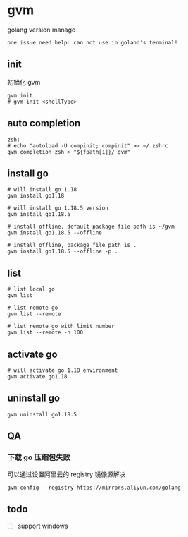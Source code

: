 # gvm

golang version manage

`one issue need help: can not use in goland's terminal!`

## init

初始化 gvm
```shell
gvm init
# gvm init <shellType>
```

## auto completion

```shell
zsh:
# echo "autoload -U compinit; compinit" >> ~/.zshrc
gvm completion zsh > "${fpath[1]}/_gvm"
```

## install go

```shell
# will install go 1.18
gvm install go1.18

# will install go 1.18.5 version
gvm install go1.18.5

# install offline, default package file path is ~/gvm
gvm install go1.18.5 --offline

# install offline, package file path is .
gvm install go1.18.5 --offline -p .
```

## list

```shell
# list local go
gvm list

# list remote go
gvm list --remote

# list remote go with limit number
gvm list --remote -n 100
```

## activate go

```shell
# will activate go 1.18 environment
gvm activate go1.18
```

## uninstall go

```shell
gvm uninstall go1.18.5
```

## QA

### 下载 go 压缩包失败

可以通过设置阿里云的 registry 镜像源解决
```shell
gvm config --registry https://mirrors.aliyun.com/golang
```

## todo

- [ ] support windows